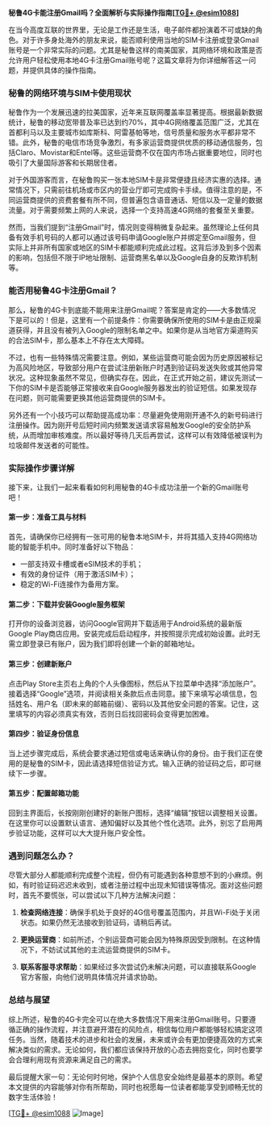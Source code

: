 **秘鲁4G卡能注册Gmail吗？全面解析与实际操作指南[[TG💪+ @esim1088](https://t.me/s/esim1088)]**

在当今高度互联的世界里，无论是工作还是生活，电子邮件都扮演着不可或缺的角色。对于许多身处海外的朋友来说，能否顺利使用当地的SIM卡注册或登录Gmail账号是一个非常实际的问题。尤其是秘鲁这样的南美国家，其网络环境和政策是否允许用户轻松使用本地4G卡注册Gmail账号呢？这篇文章将为你详细解答这一问题，并提供具体的操作指南。

### 秘鲁的网络环境与SIM卡使用现状

秘鲁作为一个发展迅速的拉美国家，近年来互联网覆盖率显著提高。根据最新数据统计，秘鲁的移动宽带普及率已达到约70%，其中4G网络覆盖范围广泛，尤其在首都利马以及主要城市如库斯科、阿雷基帕等地，信号质量和服务水平都非常不错。此外，秘鲁的电信市场竞争激烈，有多家运营商提供优质的移动通信服务，包括Claro、Movistar和Entel等。这些运营商不仅在国内市场占据重要地位，同时也吸引了大量国际游客和长期居住者。

对于外国游客而言，在秘鲁购买一张本地SIM卡是非常便捷且经济实惠的选择。通常情况下，只需前往机场或市区内的营业厅即可完成购卡手续。值得注意的是，不同运营商提供的资费套餐有所不同，但普遍包含语音通话、短信以及一定量的数据流量。对于需要频繁上网的人来说，选择一个支持高速4G网络的套餐至关重要。

然而，当我们提到“注册Gmail”时，情况则变得稍微复杂起来。虽然理论上任何具备有效手机号码的人都可以通过该号码申请Google账户并绑定至Gmail服务，但实际上并非所有国家或地区的SIM卡都能顺利完成此过程。这背后涉及到多个因素的影响，包括但不限于IP地址限制、运营商黑名单以及Google自身的反欺诈机制等。

### 能否用秘鲁4G卡注册Gmail？

那么，秘鲁的4G卡到底能不能用来注册Gmail呢？答案是肯定的——大多数情况下是可以的！但是，这里有一个前提条件：你需要确保所使用的SIM卡是由正规渠道获得，并且没有被列入Google的限制名单之中。如果你是从当地官方渠道购买的合法SIM卡，那么基本上不存在太大障碍。

不过，也有一些特殊情况需要注意。例如，某些运营商可能会因为历史原因被标记为高风险地区，导致部分用户在尝试注册新账户时遇到验证码发送失败或其他异常状况。这种现象虽然不常见，但确实存在。因此，在正式开始之前，建议先测试一下你的SIM卡是否能够正常接收来自Google服务器发出的验证短信。如果发现存在问题，则可能需要更换其他运营商提供的SIM卡。

另外还有一个小技巧可以帮助提高成功率：尽量避免使用刚开通不久的新号码进行注册操作。因为刚开号后短时间内频繁发送请求容易触发Google的安全防护系统，从而增加审核难度。所以最好等待几天后再尝试，这样可以有效降低被误判为垃圾邮件发送者的可能性。

### 实际操作步骤详解

接下来，让我们一起来看看如何利用秘鲁的4G卡成功注册一个新的Gmail账号吧！

#### 第一步：准备工具与材料
首先，请确保你已经拥有一张可用的秘鲁本地SIM卡，并将其插入支持4G网络功能的智能手机中。同时准备好以下物品：
- 一部支持双卡槽或者eSIM技术的手机；
- 有效的身份证件（用于激活SIM卡）；
- 稳定的Wi-Fi连接作为备用方案。

#### 第二步：下载并安装Google服务框架
打开你的设备浏览器，访问Google官网并下载适用于Android系统的最新版Google Play商店应用。安装完成后启动程序，并按照提示完成初始设置。此时无需立即登录已有账户，因为我们即将创建一个新的邮箱地址。

#### 第三步：创建新账户
点击Play Store主页右上角的个人头像图标，然后从下拉菜单中选择“添加账户”。接着选择“Google”选项，并阅读相关条款后点击同意。接下来填写必填信息，包括姓名、用户名（即未来的邮箱前缀）、密码以及其他安全问题的答案。记住，这里填写的内容必须真实有效，否则日后找回密码会变得更加困难。

#### 第四步：验证身份信息
当上述步骤完成后，系统会要求通过短信或电话来确认你的身份。由于我们正在使用的是秘鲁的SIM卡，因此请选择短信验证方式。输入正确的验证码之后，即可继续下一步骤。

#### 第五步：配置邮箱功能
回到主界面后，长按刚刚创建好的新账户图标，选择“编辑”按钮以调整相关设置。在这里你可以设置默认语言、通知偏好以及其他个性化选项。此外，别忘了启用两步验证功能，这样可以大大提升账户安全性。

### 遇到问题怎么办？
尽管大部分人都能顺利完成整个流程，但仍有可能遇到各种意想不到的小麻烦。例如，有时验证码迟迟未收到，或者注册过程中出现未知错误等情况。面对这些问题时，首先不要慌张，可以尝试以下几种方法解决问题：

1. **检查网络连接**：确保手机处于良好的4G信号覆盖范围内，并且Wi-Fi处于关闭状态。如果仍然无法接收到验证码，请稍后再试。
   
2. **更换运营商**：如前所述，个别运营商可能会因为特殊原因受到限制。在这种情况下，不妨试试其他的主流运营商提供的SIM卡。

3. **联系客服寻求帮助**：如果经过多次尝试仍未解决问题，可以直接联系Google官方客服，向他们说明具体情况并请求协助。

### 总结与展望

综上所述，秘鲁的4G卡完全可以在绝大多数情况下用来注册Gmail账号。只要遵循正确的操作流程，并注意避开潜在的风险点，相信每位用户都能够轻松搞定这项任务。当然，随着技术的进步和社会的发展，未来或许会有更加便捷高效的方式来解决类似的需求。无论如何，我们都应该保持开放的心态去拥抱变化，同时也要学会合理利用现有资源来满足自己的需求。

最后提醒大家一句：无论何时何地，保护个人信息安全始终是最基本的原则。希望本文提供的内容能够对你有所帮助，同时也祝愿每一位读者都能享受到顺畅无忧的数字生活体验！

[[TG💪+ @esim1088](https://t.me/s/esim1088) ![Image](https://i.postimg.cc/4NQfJmqS/Snipaste-2025-05-13-00-14-12.png)]